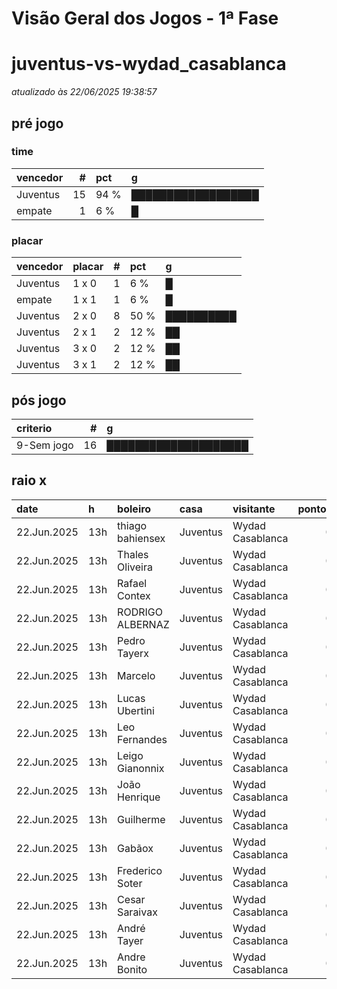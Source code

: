 # Visão Geral dos Jogos - 1ª Fase

# juventus-vs-wydad_casablanca

_atualizado às 22/06/2025 19:38:57_

## pré jogo

### time

| vencedor   |   # | pct   | g                  |
|:-----------|----:|:------|:-------------------|
| Juventus   |  15 | 94 %  | ██████████████████ |
| empate     |   1 | 6 %   | █                  |

### placar

| vencedor   | placar   |   # | pct   | g          |
|:-----------|:---------|----:|:------|:-----------|
| Juventus   | 1 x 0    |   1 | 6 %   | █          |
| empate     | 1 x 1    |   1 | 6 %   | █          |
| Juventus   | 2 x 0    |   8 | 50 %  | ██████████ |
| Juventus   | 2 x 1    |   2 | 12 %  | ██         |
| Juventus   | 3 x 0    |   2 | 12 %  | ██         |
| Juventus   | 3 x 1    |   2 | 12 %  | ██         |

## pós jogo

| criterio   |   # | g                    |
|:-----------|----:|:---------------------|
| 9-Sem jogo |  16 | ████████████████████ |

## raio x

| date        | h   | boleiro          | casa     | visitante        |   pontos | criteiro   | bol_placar   | bol_time   | real_placar   | real_time   |
|:------------|:----|:-----------------|:---------|:-----------------|---------:|:-----------|:-------------|:-----------|:--------------|:------------|
| 22.Jun.2025 | 13h | thiago bahiensex | Juventus | Wydad Casablanca |        0 | 9-Sem jogo | 2 x 0        | Juventus   | <NA> x <NA>   | empate      |
| 22.Jun.2025 | 13h | Thales Oliveira  | Juventus | Wydad Casablanca |        0 | 9-Sem jogo | 2 x 0        | Juventus   | <NA> x <NA>   | empate      |
| 22.Jun.2025 | 13h | Rafael Contex    | Juventus | Wydad Casablanca |        0 | 9-Sem jogo | 3 x 1        | Juventus   | <NA> x <NA>   | empate      |
| 22.Jun.2025 | 13h | RODRIGO ALBERNAZ | Juventus | Wydad Casablanca |        0 | 9-Sem jogo | 1 x 0        | Juventus   | <NA> x <NA>   | empate      |
| 22.Jun.2025 | 13h | Pedro Tayerx     | Juventus | Wydad Casablanca |        0 | 9-Sem jogo | 2 x 1        | Juventus   | <NA> x <NA>   | empate      |
| 22.Jun.2025 | 13h | Marcelo          | Juventus | Wydad Casablanca |        0 | 9-Sem jogo | 2 x 0        | Juventus   | <NA> x <NA>   | empate      |
| 22.Jun.2025 | 13h | Lucas Ubertini   | Juventus | Wydad Casablanca |        0 | 9-Sem jogo | 2 x 1        | Juventus   | <NA> x <NA>   | empate      |
| 22.Jun.2025 | 13h | Leo Fernandes    | Juventus | Wydad Casablanca |        0 | 9-Sem jogo | 2 x 0        | Juventus   | <NA> x <NA>   | empate      |
| 22.Jun.2025 | 13h | Leigo Gianonnix  | Juventus | Wydad Casablanca |        0 | 9-Sem jogo | 3 x 0        | Juventus   | <NA> x <NA>   | empate      |
| 22.Jun.2025 | 13h | João Henrique    | Juventus | Wydad Casablanca |        0 | 9-Sem jogo | 2 x 0        | Juventus   | <NA> x <NA>   | empate      |
| 22.Jun.2025 | 13h | Guilherme        | Juventus | Wydad Casablanca |        0 | 9-Sem jogo | 3 x 1        | Juventus   | <NA> x <NA>   | empate      |
| 22.Jun.2025 | 13h | Gabãox           | Juventus | Wydad Casablanca |        0 | 9-Sem jogo | 3 x 0        | Juventus   | <NA> x <NA>   | empate      |
| 22.Jun.2025 | 13h | Frederico Soter  | Juventus | Wydad Casablanca |        0 | 9-Sem jogo | 1 x 1        | empate     | <NA> x <NA>   | empate      |
| 22.Jun.2025 | 13h | Cesar Saraivax   | Juventus | Wydad Casablanca |        0 | 9-Sem jogo | 2 x 0        | Juventus   | <NA> x <NA>   | empate      |
| 22.Jun.2025 | 13h | André Tayer      | Juventus | Wydad Casablanca |        0 | 9-Sem jogo | 2 x 0        | Juventus   | <NA> x <NA>   | empate      |
| 22.Jun.2025 | 13h | Andre Bonito     | Juventus | Wydad Casablanca |        0 | 9-Sem jogo | 2 x 0        | Juventus   | <NA> x <NA>   | empate      |